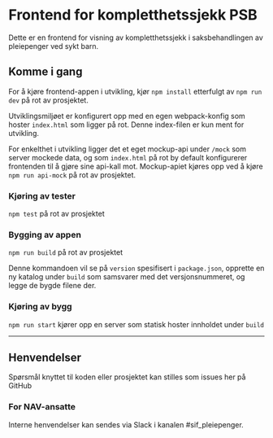 Frontend for kompletthetssjekk PSB
================

Dette er en frontend for visning av kompletthetssjekk i saksbehandlingen av pleiepenger ved sykt barn.

## Komme i gang

For å kjøre frontend-appen i utvikling, kjør `npm install` etterfulgt av `npm run dev` på rot av prosjektet. 

Utviklingsmiljøet er konfigurert opp med en egen webpack-konfig som hoster `index.html` som ligger på rot.
Denne index-filen er kun ment for utvikling.

For enkelthet i utvikling ligger det et eget mockup-api under `/mock` som server mockede data, og som
`index.html` på rot by default konfigurerer frontenden til å gjøre sine api-kall mot. Mockup-apiet kjøres
opp ved å kjøre `npm run api-mock` på rot av prosjektet.


### Kjøring av tester

`npm test` på rot av prosjektet

### Bygging av appen

`npm run build` på rot av prosjektet

Denne kommandoen vil se på `version` spesifisert i `package.json`, opprette en ny katalog under `build`
som samsvarer med det versjonsnummeret, og legge de bygde filene der.

### Kjøring av bygg

`npm run start` kjører opp en server som statisk hoster innholdet under `build`

---

## Henvendelser

Spørsmål knyttet til koden eller prosjektet kan stilles som issues her på GitHub

### For NAV-ansatte

Interne henvendelser kan sendes via Slack i kanalen #sif_pleiepenger.
